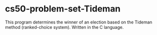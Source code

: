 # cs50-problem-set-Tideman
This program determines the winner of an election based on the Tideman method (ranked-choice system). Written in the C language.
